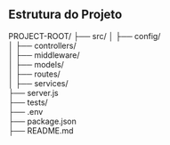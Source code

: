 ## Estrutura do Projeto

PROJECT-ROOT/
├── src/
│   ├── config/         
│   ├── controllers/    
│   ├── middleware/     
│   ├── models/         
│   ├── routes/         
│   ├── services/       
├── server.js           
├── tests/              
├── .env                
├── package.json        
├── README.md          

